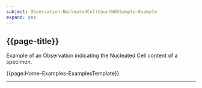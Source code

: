 ```yaml
---
subject: Observation-NucleatedCellCountWGSSample-Example
expand: yes
---
```


## {{page-title}}

Example of an Observation indicating the Nucleated Cell content of a specimen.

{{page:Home-Examples-ExamplesTemplate}}


---